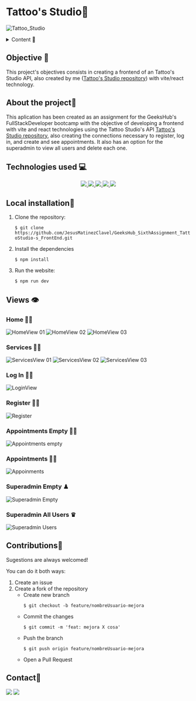 # Tattoo's Studio📢

![Tattoo_Studio](./img\home\homePicture.jpg)

<details>
  <summary>Content 📝</summary>
  <ol>
    <li><a href="#objective">Objective</a></li>
    <li><a href="#about-the-project">About the project</a></li>
    <li><a href="#Local-installation">Installation</a></li>
    <li><a href="#stack">Technologies used</a></li>
    <li><a href="#Views">Views</a></li>
    <li><a href="#contributions">contributions</a></li>
    <li><a href="#contact">Contact</a></li>
  </ol>
</details>

## Objective 🎯
This project's objectives consists in creating a frontend of an Tattoo's Studio API, also created by me ([Tattoo's Studio repository](https://github.com/JesusMatinezClavel/GeeksHub_FourthAssignment_TattooShop.git)) with vite/react technology.

## About the project📑
This aplication has been created as an assignment for the GeeksHub's FullStackDeveloper bootcamp with the objective of developing a frontend with vite and react technologies using the Tattoo Studio's API [Tattoo's Studio repository](https://github.com/JesusMatinezClavel/GeeksHub_FourthAssignment_TattooShop.git), also creating the connections necessary to register, log in, and create and see appointments. It also has an option for the superadmin to view all users and delete each one.

## Technologies used 💻
<div align="center">

<a href="https://reactjs.org/">
    <img src= "https://img.shields.io/badge/React-grey?style=for-the-badge&logo=react&logoColor=91DAFB"/>
</a>
<a href="https://nextjs.org/">
    <img src= "https://img.shields.io/badge/node.js-026E00?style=for-the-badge&logo=node.js&logoColor=white"/>
</a>
<a href="https://developer.mozilla.org/es/docs/Web/JavaScript">
    <img src= "https://img.shields.io/badge/javascript-orange?style=for-the-badge&logo=javascript    "/>
</a>
<a href="https://git-scm.com/">
    <img src= "https://img.shields.io/badge/git-F54D27?style=for-the-badge&logo=git&logoColor=white"/>
</a>
<a href="https://www.github.com/">
    <img src= "https://img.shields.io/badge/github-22809F?style=for-the-badge&logo=github&logoColor=white"/>
</a>
 </div>

## Local installation🔨
1. Clone the repository:

    `$ git clone https://github.com/JesusMatinezClavel/GeeksHub_SixthAssignment_TattoStudio-s_FrontEnd.git`

2. Install the dependencies

    ` $ npm install `

3. Run the website:

   ` $ npm run dev `


## Views 👁
### Home 🖐🏼

![HomeView 01](./img/readme/HomeView_01.png)
![HomeView 02](./img/readme/HomeView%2002.png)
![HomeView 03](./img/readme/HomeView%2003.png)

### Services 🤲🏼

![ServicesView 01](./img/readme/ServicesView%2001.png)
![ServicesView 02](./img/readme/ServicesView%2002.png)
![ServicesView 03](./img/readme/ServicesView%2003.png)

### Log In 👍🏼

![LoginView](./img/readme/LoginView.png)

### Register ✍🏼

![Register](./img/readme/Register.png)

### Appointments Empty 🙏🏼

![Appointments empty](./img/readme/Appointments%20empty.png)

### Appointments 💪🏼

![Appoinments](./img/readme/Appoinments.png)

### Superadmin Empty ♟

![Superadmin Empty](./img/readme/Superadmin%20Empty.png)

### Superadmin All Users ♛

![Superadmin Users](./img/readme/Superadmin%20Users.png)




## Contributions🤘
Sugestions are always welcomed!

You can do it both ways:

1. Create an issue
2. Create a fork of the repository
    - Create new branch
        ```
        $ git checkout -b feature/nombreUsuario-mejora
        ```
    - Commit the changes
        ```
        $ git commit -m 'feat: mejora X cosa'
        ```
    - Push the branch
        ```
        $ git push origin feature/nombreUsuario-mejora
        ```
    - Open a Pull Request

## Contact📧
<a href = "mailto:jmcvalles@gmail.com"><img src="https://img.shields.io/badge/Gmail-C6362C?style=for-the-badge&logo=gmail&logoColor=white" target="_blank"></a>
<a href="https://www.linkedin.com/in/jes%C3%BAs-mart%C3%ADnez-clavel-vall%C3%A9s-913294108?lipi=urn%3Ali%3Apage%3Ad_flagship3_profile_view_base_contact_details%3BtQmk%2FVrTShiKcofYcK6uYg%3D%3D" target="_blank"><img src="https://img.shields.io/badge/-LinkedIn-%230077B5?style=for-the-badge&logo=linkedin&logoColor=white" target="_blank"></a> 
</p>

